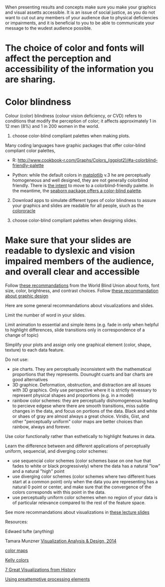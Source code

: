 When presenting results and concepts make sure you make your graphics and visual assetts accessible. It is an issue of social justice, as you do not want to cut out any members of your audience due to physical deficiencies or impairments, and it is beneficial to you to be able to communicate your message to the wudest audience possible. 

# The choice of color and fonts will affect the perception and accessibility of the information you are sharing. 


# Color blindness

Colour (color) blindness (colour vision deficiency, or CVD) refers to conditions that modify the perception of color; it affects approximately 1 in 12 men (8%) and 1 in 200 women in the world. 

1) choose color-blind compliant palettes when making plots.

Many coding languages have graphic packages that offer color-blind compliant color palettes, 

- R: http://www.cookbook-r.com/Graphs/Colors_(ggplot2)/#a-colorblind-friendly-palette

- Python: while the default colors in [matplotlib](https://matplotlib.org/) v.3 he are perceptually homogeneous and well designed, they are not generally colorblind friendly. 
There is [the intent](https://github.com/matplotlib/matplotlib/issues/9460) to move to a colorblind-friendly palette. In the meantime, the [seaborn package offers a color-blind palette](https://seaborn.pydata.org/tutorial/color_palettes.html#qualitative-color-palettes).

2) Download apps to simulate different types of color blindness to assure your graphics and slides are readable for all people, siuch as the [colororacle](http://colororacle.org/)

3) choose color-blind compliant palettes when designing slides. 

# Make sure that your slides are readable to dyslexic and vision impaired members of the audience, and overall clear and accessible

Follow [these recommandations](https://www.ifla.org/files/assets/hq/officers/documents/wbu-visual-presentations-guidelines-summary.pdf) from the World Blind Union about fonts, font size, color, brightness, and contrast choices. Follow [these recommandation about graphic design](https://www.presentationzen.com/chapter6_spread.pdf)

Here are some general recommandations about visualizations and slides. 

Limit the number of word in your slides. 

Limit animation to essential and simple items (e.g. fade in only when helpful to highlight differences, slide transitions only in correspondence of a change of topic)

Simplify your plots and assign only one graphical element (color, shape, texture) to each data feature.

Do not use: 
  - pie charts. They are perceptually inconsistent with the mathematical proportions that they represents. Dounught cuarts and bar charts are good alternatives
  - 3D graphice. Deformation, obstruction, and distraction are all issues with 3D graphics. Only use perspective where it is strictly nevessary to represent physical shapes and proportions (e.g. in a model)
  - rainbow color schemes: they are perceptually dishomogeneous leading to percieve edgese where there are smooth transitions, miss subtle changes in the data, and focus on portions of the data. Black and white or shaes of gray are almost always a great choice. Viridis, Gist, and other "perceptually uniform" color maps are better choices than rainbow, always and forever.
 
Use color functionally rather than esthetically to highlight features in data.

Learn the difference between and different applications of perceptually uniform, sequencial, and diverging color schemes:
  - use sequencial color schemes (color schemes base on one hue that fades to white or black progressively) where the data has a natural "low" and a natural "high" point
  - use diverging color schemes (color schemes where two different hues start at a common point) only when the data you are representing has a natural 0 point or center, and make sure that the convergence of the colors corresponds with this point in the data. 
  - use perceptually uniform color schemes when no region of your data is of particular relevance compared to the rest of the feature space.
  
See more recommandations about visualizations in [these lecture slides](https://slides.com/federicabianco/dsps2019_vii)

Resources:

Edwaed tufte (anything)

Tamara Munzner [Visualization Analysis & Design, 2014](http://www.cs.ubc.ca/~tmm/talks/minicourse14/vad15london.pdf)

[color maps](http://www.kennethmoreland.com/color-maps/)

[Kelly colors](https://medium.com/@rjurney/kellys-22-colours-of-maximum-contrast-58edb70c90d1)

[7 Great Visualizations from History](https://web.archive.org/web/20171114145335/http://data-informed.com/7-great-visualizations-history/)


[Using preattemptive processing elements](https://pdfs.semanticscholar.org/0456/bc9cdf02c3a446e252cf2e6b83145e17749a.pdf)
